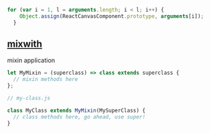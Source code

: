 ```javascript
for (var i = 1, l = arguments.length; i < l; i++) {
    Object.assign(ReactCanvasComponent.prototype, arguments[i]);
  }
```

[mixwith](https://github.com/justinfagnani/mixwith.js)
---
mixin application
```js
let MyMixin = (superclass) => class extends superclass {
  // mixin methods here
};

// my-class.js

class MyClass extends MyMixin(MySuperClass) {
  // class methods here, go ahead, use super!
}
```

